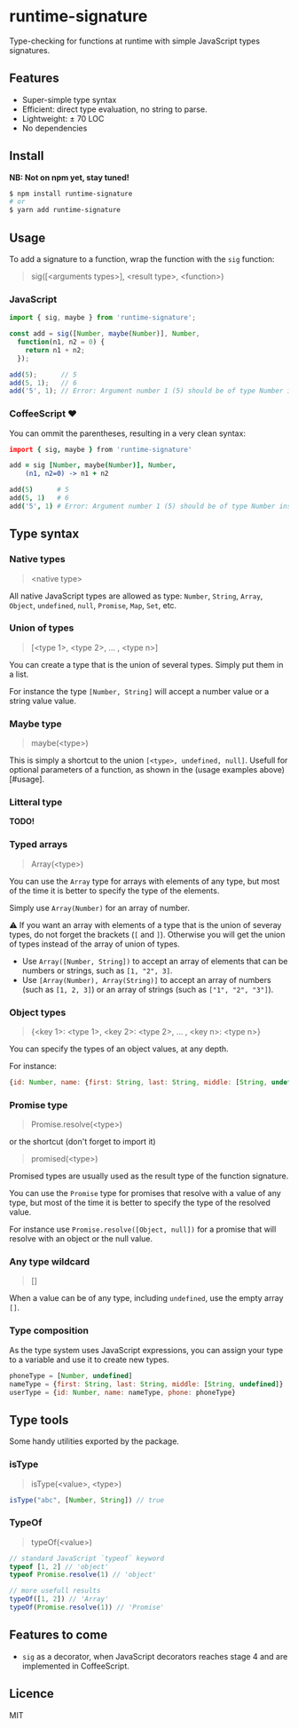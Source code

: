 runtime-signature
=================
Type-checking for functions at runtime with simple JavaScript types signatures.

Features
--------
* Super-simple type syntax
* Efficient: direct type evaluation, no string to parse.
* Lightweight: ± 70 LOC
* No dependencies

Install
-------
**NB: Not on npm yet, stay tuned!**
```bash
$ npm install runtime-signature
# or
$ yarn add runtime-signature
```

Usage
-----
To add a signature to a function, wrap the function with the `sig` function:
> sig([<arguments types\>], <result type\>, <function\>)

### JavaScript
```js
import { sig, maybe } from 'runtime-signature';

const add = sig([Number, maybe(Number)], Number,
  function(n1, n2 = 0) {
    return n1 + n2;
  });

add(5);      // 5
add(5, 1);   // 6
add('5', 1); // Error: Argument number 1 (5) should be of type Number instead of String.
```

### CoffeeScript :heart:
You can ommit the parentheses, resulting in a very clean syntax:

```coffeescript
import { sig, maybe } from 'runtime-signature'

add = sig [Number, maybe(Number)], Number,
    (n1, n2=0) -> n1 + n2

add(5)      # 5
add(5, 1)   # 6
add('5', 1) # Error: Argument number 1 (5) should be of type Number instead of String.
```

Type syntax
-----------
### Native types
> <native type\>

All native JavaScript types are allowed as type:
`Number`, `String`, `Array`, `Object`, `undefined`, `null`, `Promise`, `Map`, `Set`, etc.

### Union of types
> [<type 1\>, <type 2\>, … , <type n\>]

You can create a type that is the union of several types. Simply put them in a list.

For instance the type `[Number, String]` will accept a number value or a string value value.

### Maybe type
> maybe(<type\>)

This is simply a shortcut to the union `[<type>, undefined, null]`. Usefull for optional parameters of a function, as shown in the (usage examples above)[#usage].

### Litteral type

**TODO!**

### Typed arrays
> Array(<type\>)

You can use the `Array` type for arrays with elements of any type, but most of the time it is better to specify the type of the elements.

Simply use `Array(Number)` for an array of number.

:warning: If you want an array with elements of a type that is the union of severay types, do not forget the brackets (`[` and `]`). Otherwise you will get the union of types instead of the array of union of types.

* Use `Array([Number, String])` to accept an array of elements that can be numbers or strings, such as `[1, "2", 3]`.
* Use `[Array(Number), Array(String)]` to accept an array of numbers (such as `[1, 2, 3]`) or an array of strings (such as `["1", "2", "3"]`).

### Object types
> {<key 1\>: <type 1\>, <key 2\>: <type 2\>, … , <key n\>: <type n\>}

You can specify the types of an object values, at any depth.

For instance:
```js
{id: Number, name: {first: String, last: String, middle: [String, undefined]}}
```

### Promise type
> Promise.resolve(<type\>)

or the shortcut (don't forget to import it)

> promised(<type\>)

Promised types are usually used as the result type of the function signature.

You can use the `Promise` type for promises that resolve with a value of any type, but most of the time it is better to specify the type of the resolved value.

For instance use `Promise.resolve([Object, null])` for a promise that will resolve with an object or the null value.


### Any type wildcard
> []

When a value can be of any type, including `undefined`, use the empty array `[]`.

### Type composition
As the type system uses JavaScript expressions, you can assign your type to a variable and use it to create new types.
```js
phoneType = [Number, undefined]
nameType = {first: String, last: String, middle: [String, undefined]}
userType = {id: Number, name: nameType, phone: phoneType}
```

Type tools
----------
Some handy utilities exported by the package.

### isType
> isType(<value\>, <type\>)
```js
isType("abc", [Number, String]) // true
```

### TypeOf
> typeOf(<value\>)
```js
// standard JavaScript `typeof` keyword
typeof [1, 2] // 'object'
typeof Promise.resolve(1) // 'object'

// more usefull results
typeOf([1, 2]) // 'Array'
typeOf(Promise.resolve(1)) // 'Promise'
```

Features to come
----------------
* `sig` as a decorator, when JavaScript decorators reaches stage 4 and are implemented in CoffeeScript.

Licence
-------
MIT
